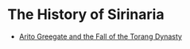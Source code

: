 # The History of Sirinaria

- [Arito Greegate and the Fall of the Torang Dynasty](./torangsandgreegate.md)